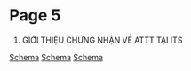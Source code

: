 # Page 5

1. GIỚI THIỆU CHỨNG NHẬN VỀ ATTT TẠI ITS

[Schema](page_5_img_0.png)
[Schema](page_5_img_1.png)
[Schema](page_5_img_2.png)
